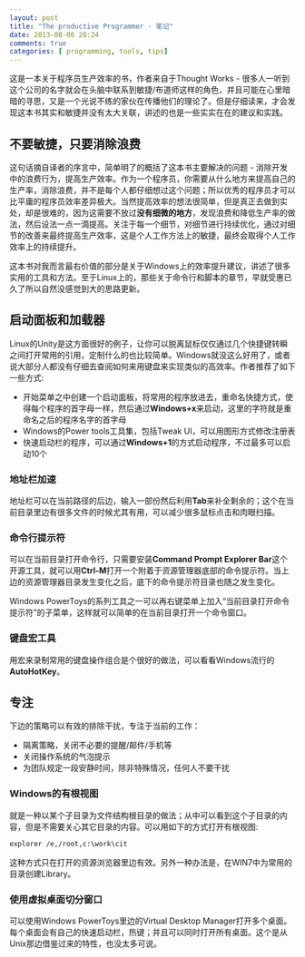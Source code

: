 ```yaml
---
layout: post
title: "The productive Programmer - 笔记"
date: 2013-08-06 20:24
comments: true
categories: [ programming, tools, tips]
---
```


这是一本关于程序员生产效率的书，作者来自于Thought Works - 很多人一听到这个公司的名字就会在头脑中联系到敏捷/布道师这样的角色，并且可能在心里暗暗的寻思，又是一个光说不练的家伙在传播他们的理论了。但是仔细读来，才会发现这本书其实和敏捷并没有太大关联，讲述的也是一些实实在在的建议和实践。

<!--more-->

## 不要敏捷，只要消除浪费

这句话摘自译者的序言中，简单明了的概括了这本书主要解决的问题 - 消除开发中的浪费行为，提高生产效率。作为一个程序员，你需要从什么地方来提高自己的生产率，消除浪费，并不是每个人都仔细想过这个问题；所以优秀的程序员才可以比平庸的程序员效率差异极大。当然提高效率的想法很简单，但是真正去做到实处，却是很难的，因为这需要不放过**没有细微的地方**，发现浪费和降低生产率的做法，然后设法一点一滴提高。关注于每一个细节，对细节进行持续优化，通过对细节的改善来最终提高生产效率，这是个人工作方法上的敏捷，最终会取得个人工作效率上的持续提升。

这本书对我而言最右价值的部分是关于Windows上的效率提升建议，讲述了很多实用的工具和方法。至于Linux上的，那些关于命令行和脚本的章节，早就受惠已久了所以自然没感觉到大的思路更新。

## 启动面板和加载器

Linux的Unity是这方面很好的例子，让你可以脱离鼠标仅仅通过几个快捷键转瞬之间打开常用的引用，定制什么的也比较简单。Windows就没这么好用了，或者说大部分人都没有仔细去查阅如何来用键盘来实现类似的高效率。作者推荐了如下一些方式:

- 开始菜单之中创建一个启动面板，将常用的程序放进去，重命名快捷方式，使得每个程序的首字母一样，然后通过**Windows+x**来启动，这里的字符就是重命名之后的程序名字的首字母
- Windows的Power tools工具集，包括Tweak UI，可以用图形方式修改注册表
- 快速启动栏的程序，可以通过**Windows+1**的方式启动程序，不过最多可以启动10个 

### 地址栏加速

地址栏可以在当前路径的后边，输入一部份然后利用**Tab**来补全剩余的；这个在当前目录里边有很多文件的时候尤其有用，可以减少很多鼠标点击和肉眼扫描。

### 命令行提示符

可以在当前目录打开命令行，只需要安装**Command Prompt Explorer Bar**这个开源工具，就可以用**Ctrl-M**打开一个附着于资源管理器底部的命令提示符。当上边的资源管理器目录发生变化之后，底下的命令提示符目录也随之发生变化。

Windows PowerToys的系列工具之一可以再右键菜单上加入“当前目录打开命令提示符”的子菜单，这样就可以简单的在当前目录打开一个命令窗口。

### 键盘宏工具

用宏来录制常用的键盘操作组合是个很好的做法，可以看看Windows流行的**AutoHotKey**。

## 专注

下边的策略可以有效的排除干扰，专注于当前的工作：

- 隔离策略，关闭不必要的提醒/邮件/手机等
- 关闭操作系统的气泡提示
- 为团队规定一段安静时间，除非特殊情况，任何人不要干扰

### Windows的有根视图

就是一种以某个子目录为文件结构根目录的做法；从中可以看到这个子目录的内容，但是不需要关心其它目录的内容。可以用如下的方式打开有根视图:
``` bash
explorer /e,/root,c:\work\cit
```

这种方式只在打开的资源浏览器里边有效。另外一种办法是，在WIN7中为常用的目录创建Library。

### 使用虚拟桌面切分窗口

可以使用Windows PowerToys里边的Virtual Desktop Manager打开多个桌面。每个桌面会有自己的快速启动栏，热键；并且可以同时打开所有桌面。这个是从Unix那边借鉴过来的特性，也没太多可说。


